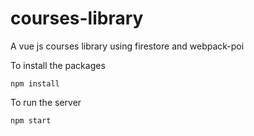 # courses-library
A vue js courses library using firestore and webpack-poi

To install the packages
```
npm install
```

To run the server
```
npm start
```
